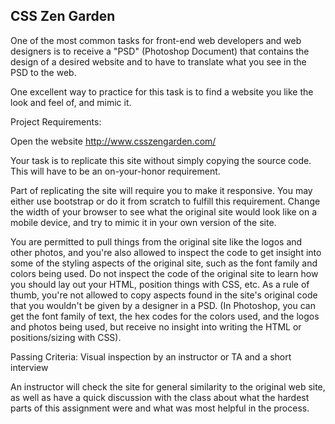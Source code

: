 CSS Zen Garden
--------------
One of the most common tasks for front-end web developers and web designers is to receive a "PSD" (Photoshop Document) that contains the design of a desired website and to have to translate what you see in the PSD to the web.

One excellent way to practice for this task is to find a website you like the look and feel of, and mimic it.

Project Requirements:

Open the website http://www.csszengarden.com/

Your task is to replicate this site without simply copying the source code. This will have to be an on-your-honor requirement.

Part of replicating the site will require you to make it responsive. You may either use bootstrap or do it from scratch to fulfill this requirement. Change the width of your browser to see what the original site would look like on a mobile device, and try to mimic it in your own version of the site.

You are permitted to pull things from the original site like the logos and other photos, and you're also allowed to inspect the code to get insight into some of the styling aspects of the original site, such as the font family and colors being used. Do not inspect the code of the original site to learn how you should lay out your HTML, position things with CSS, etc. As a rule of thumb, you're not allowed to copy aspects found in the site's original code that you wouldn't be given by a designer in a PSD. (In Photoshop, you can get the font family of text, the hex codes for the colors used, and the logos and photos being used, but receive no insight into writing the HTML or positions/sizing with CSS).

Passing Criteria: Visual inspection by an instructor or TA and a short interview

An instructor will check the site for general similarity to the original web site, as well as have a quick discussion with the class about what the hardest parts of this assignment were and what was most helpful in the process.